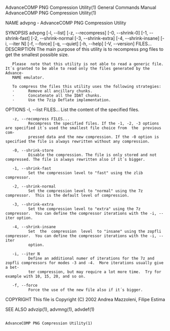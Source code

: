 AdvanceCOMP PNG Compression Utility(1)                        General Commands Manual                       AdvanceCOMP PNG Compression Utility(1)

NAME
       advpng - AdvanceCOMP PNG Compression Utility

SYNOPSIS
       advpng [-l, --list] [-z, --recompress] [-0, --shrink-0]
            [-1, --shrink-fast] [-2, --shrink-normal [-3, --shrink-extra]
            [-4, --shrink-insane] [-i, --iter N]
            [-f, --force] [-q, --quiet]
            [-h, --help] [-V, --version] FILES...
DESCRIPTION
       The main purpose of this utility is to recompress png files to get the smallest possible size.

       Please  note that this utility is not able to read a generic file. It´s granted to be able to read only the files generated by the Advance‐
       MAME emulator.

       To compress the files this utility uses the following strategies:
       ·      Remove all ancillary chunks.
       ·      Concatenate all the IDAT chunks.
       ·      Use the 7zip Deflate implementation.

OPTIONS
       -l, --list FILES...
              List the content of the specified files.

       -z, --recompress FILES...
              Recompress the specified files. If the -1, -2, -3 options are specified it´s used the smallest file choice from  the  previous  com‐
              pressed data and the new compression. If the -0 option is specified the file is always rewritten without any compression.

       -0, --shrink-store
              Disable the compression. The file is only stored and not compressed. The file is always rewritten also if it´s bigger.

       -1, --shrink-fast
              Set the compression level to "fast" using the zlib compressor.

       -2, --shrink-normal
              Set the compression level to "normal" using the 7z compressor.  This is the default level of compression.

       -3, --shrink-extra
              Set the compression level to "extra" using the 7z compressor.  You can define the compressor iterations with the -i, --iter option.

       -4, --shrink-insane
              Set  the  compression  level  to "insane" using the zopfli compressor.  You can define the compressor iterations with the -i, --iter
              option.

       -i, --iter N
              Define an additional numer of iterations for the 7z and zopfli compressors for modes -3 and -4.  More iterations usually give a bet‐
              ter compression, but may require a lot more time.  Try for example with 10, 15, 20, and so on.

       -f, --force
              Force the use of the new file also if it´s bigger.

COPYRIGHT
       This file is Copyright (C) 2002 Andrea Mazzoleni, Filipe Estima

SEE ALSO
       advzip(1), advmng(1), advdef(1)

                                                                                                            AdvanceCOMP PNG Compression Utility(1)
